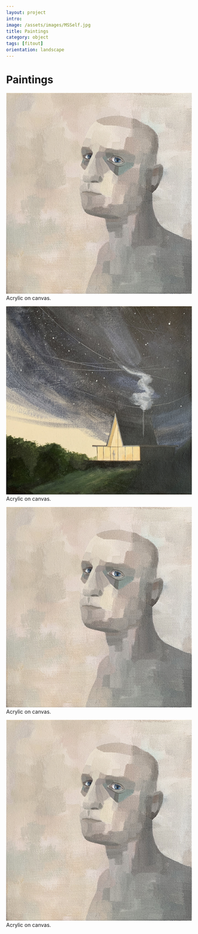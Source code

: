 ```yaml
---
layout: project
intro:  
image: /assets/images/MSSelf.jpg
title: Paintings
category: object
tags: [fitout]
orientation: landscape
---
```


# Paintings

![](/assets/images/MSSelf.jpg)
Acrylic on canvas. 

![](/assets/images/IsoCabin.jpg)
Acrylic on canvas. 

![](/assets/images/MSSelf.jpg)
Acrylic on canvas. 

![](/assets/images/MSSelf.jpg)
Acrylic on canvas. 
